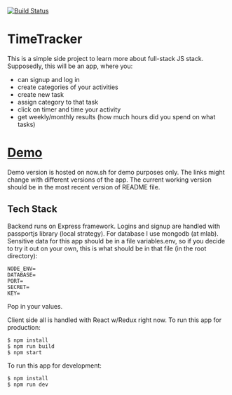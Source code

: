 [![Build Status](https://travis-ci.org/askeroff/timetracker.svg?branch=master)](https://travis-ci.org/askeroff/timetracker)

# TimeTracker

This is a simple side project to learn more about full-stack JS stack. Supposedly, this will be an app, where you:

* can signup and log in
* create categories of your activities
* create new task
* assign category to that task
* click on timer and time your activity
* get weekly/monthly results (how much hours did you spend on what tasks)

# [Demo](https://timetracker-ovscudkqmf.now.sh/)

Demo version is hosted on now.sh for demo purposes only. The links might change with different versions of the app. The current working version should be in the most recent version of README file.

## Tech Stack

Backend runs on Express framework. Logins and signup are handled with passportjs library (local strategy). For database I use mongodb (at mlab). Sensitive data for this app should be in a file variables.env, so if you decide to try it out on your own, this is what should be in that file (in the root directory):

    NODE_ENV=
    DATABASE=
    PORT=
    SECRET=
    KEY=

Pop in your values.

Client side all is handled with React w/Redux right now.
To run this app for production:

```
$ npm install
$ npm run build
$ npm start
```

To run this app for development:

```
$ npm install
$ npm run dev
```
